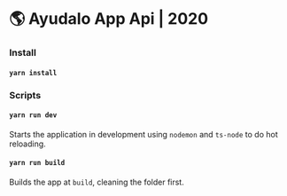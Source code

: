# 🌎 Ayudalo App Api | 2020

### Install

#### `yarn install`

### Scripts

#### `yarn run dev`

Starts the application in development using `nodemon` and `ts-node` to do hot reloading.

#### `yarn run build`

Builds the app at `build`, cleaning the folder first.
